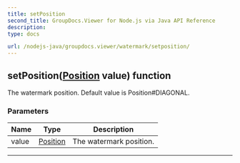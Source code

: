 ```yaml
---
title: setPosition
second_title: GroupDocs.Viewer for Node.js via Java API Reference
description: 
type: docs

url: /nodejs-java/groupdocs.viewer/watermark/setposition/
---
```


## setPosition([Position](../../position) value)  function

 The watermark position.
 Default value is  Position#DIAGONAL.
 

### Parameters

| Name | Type | Description |
| --- | --- | --- |
| value | [Position](../../position) | The watermark position. |


---


